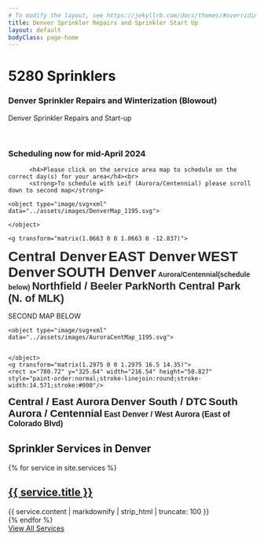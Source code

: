 ```yaml
---
# To modify the layout, see https://jekyllrb.com/docs/themes/#overriding-theme-defaults
title: Denver Sprinkler Repairs and Sprinkler Start Up
layout: default
bodyClass: page-home
---
```

<div class="intro pb-4">
  <div class="container">
    <h1>5280 Sprinklers</h1><h3>Denver Sprinkler Repairs and Winterization (Blowout)</h3>
    <p>Denver Sprinkler Repairs and Start-up</p>
    <br>
      <h3>Scheduling now for mid-April 2024</h3>
      <p>

          <h4>Please click on the service area map to schedule on the correct day(s) for your area</h4><br>
          <strong>To schedule with Leif (Aurora/Centennial) please scroll down to second map</strong>
<!--STARTUP-->
<div class="svg-container">

    <object type="image/svg+xml" data="../assets/images/DenverMap_1195.svg">

    </object>    

    <g transform="matrix(1.0663 0 0 1.0663 0 -12.837)">
  <path d="m807 229 14 91 151 5v-305l-77 1z" style="fill-opacity:.40898;fill:#f0f;opacity:.94079;stroke-linejoin:round;stroke-width:14.067;stroke:#000"/>
    </g>
<g transform="translate(0 17.117)">
 <rect x="385.65" y="374.54" width="206.02" height="52.728" style="paint-order:normal;stroke-linejoin:round;stroke-width:14.476;stroke:#000"/>
 <text x="382.78897" y="410.64859" style="fill:#ffffff;font-family:sans-serif;font-size:28.134px;font-variant-caps:normal;font-variant-east-asian:normal;font-variant-ligatures:normal;font-variant-numeric:normal;font-weight:bold;paint-order:stroke fill markers;stroke-width:0;stroke:#9298c9" xml:space="preserve"><tspan x="382.78897" y="410.64859" style="stroke-width:0">Central Denver</tspan></text>
 <rect x="788.37" y="328.11" width="193.06" height="53.137" style="image-rendering:auto;paint-order:normal;stroke-linejoin:round;stroke-width:4.2201;stroke:#000" onclick="" onload="" onmouseout="" onmouseover=""/>
 <text x="796.13312" y="364.73068" style="fill:#ffffff;font-family:sans-serif;font-size:28.134px;font-variant-caps:normal;font-variant-east-asian:normal;font-variant-ligatures:normal;font-variant-numeric:normal;font-weight:bold;image-rendering:auto;paint-order:normal;stroke-linejoin:round;stroke-width:4.2201" onload="" onmouseout="" onmouseover="" xml:space="preserve"><tspan x="796.13312" y="364.73068" style="stroke-width:4.2201">EAST Denver</tspan></text>
 <rect x="71.25" y="272.56" width="206.02" height="52.728" style="paint-order:normal;stroke-linejoin:round;stroke-width:14.476;stroke:#000"/>
 <text x="82.857841" y="308.9693" style="fill:#ffffff;font-family:sans-serif;font-size:28.134px;font-variant-caps:normal;font-variant-east-asian:normal;font-variant-ligatures:normal;font-variant-numeric:normal;font-weight:bold;paint-order:stroke fill markers;stroke-width:0;stroke:#9298c9" xml:space="preserve"><tspan x="82.857841" y="308.9693" style="stroke-width:0">WEST Denver</tspan></text>
 <rect x="613.6" y="807.27" width="206.02" height="52.728" style="paint-order:normal;stroke-linejoin:round;stroke-width:14.476;stroke:#000"/>
 <text x="613.44629" y="843.69714" style="fill:#ffffff;font-family:sans-serif;font-size:28.134px;font-variant-caps:normal;font-variant-east-asian:normal;font-variant-ligatures:normal;font-variant-numeric:normal;font-weight:bold;paint-order:stroke fill markers;stroke-width:0;stroke:#9298c9" xml:space="preserve"><tspan>SOUTH Denver</tspan></text>
 <rect x="1001" y="557.16" width="175.62" height="53.715" style="paint-order:normal;stroke-linejoin:round;stroke-width:13.489;stroke:#000"/>
 <a target="" xlink:href="#aurora">
  <text x="1023.8578" y="579.45184" style="fill:#ffffff;font-family:sans-serif;font-size:14.067px;font-variant-caps:normal;font-variant-east-asian:normal;font-variant-ligatures:normal;font-variant-numeric:normal;font-weight:bold;paint-order:stroke fill markers;stroke-width:0;stroke:#9298c9" xml:space="preserve"><tspan x="1023.8578" y="579.45184" style="stroke-width:0">Aurora/Centennial</tspan><tspan x="1023.8578" y="597.03571" style="stroke-width:0">(schedule below)</tspan></text>
 </a>
 <rect x="776.55" y="123.15" width="317.65" height="49.745" style="paint-order:normal;stroke-linejoin:round;stroke-width:17.458;stroke:#000"/>
 <a transform="translate(-252.39 -438.95)" target="" xlink:href="">
  <text x="1023.8578" y="579.45184" style="fill:#ffffff;font-family:sans-serif;font-size:21.333px;font-variant-caps:normal;font-variant-east-asian:normal;font-variant-ligatures:normal;font-variant-numeric:normal;font-weight:bold;paint-order:stroke fill markers;stroke-width:0;stroke:#9298c9" xml:space="preserve"><tspan x="1023.8578" y="579.45184">       Northfield / Beeler Park</tspan><tspan x="1023.8578" y="606.11847">North Central Park (N. of MLK)</tspan></text>
 </a>
  </g>
<!--EAST-->
<a transform="matrix(.70335 0 0 .70335 0 12.039)" target="_blank" xlink:href="https://sprinkler.as.me/?appointmentType=43693178">
 <path d="m918.07 297.52h40.378l72.255 13.814 113.7 1.0626 11.629 135.41h84.932l145.71 8.038 35.065 26.564h32.94l30.815 9.5632 18.064 15.939 3.1877 46.754-122.2 62.692v240.14l-115.82 38.253-49.941-34.003-298.58-8.5006z" style="fill-opacity:.34524;fill:#fff;filter:url(#filter18606);opacity:.35;paint-order:normal;stroke-linejoin:round;stroke-opacity:.92857;stroke-width:20;stroke:#9298c9" onmouseout="this.style.opacity=0" onmouseover="this.style.opacity=1"/>
</a>
<!--SOUTH-->
<a transform="matrix(.70335 0 0 .70335 0 12.039)" target="_blank" xlink:href="https://sprinkler.as.me/?appointmentType=43693178">
 <path d="m547.23 884.07 658.8 2.1252 58.442 35.065 117.95-29.752-6.3755 345.34-829.87-4.2503 29.752-123.26 5.3129-139.2z" style="fill-opacity:.34524;fill:#fff;filter:url(#filter942);opacity:.35;stroke-linejoin:round;stroke-opacity:.92857;stroke-width:20;stroke:#9298c9" onmouseout="this.style.opacity=0" onmouseover="this.style.opacity=1"/>
</a>
<!--CENTRAL-->
<a transform="matrix(.70335 0 0 .70335 0 12.039)" target="_blank" xlink:href="https://sprinkler.as.me/?appointmentType=43693178">
 <path d="m897.52 285.12 3.7773 585.88c-7.9303.68294-370.16 0-370.16 0l-79.258-119.34-9.3006-140.05s243.76-319.03 248.58-320.26c9.946-2.5339-63.037-1.8022 206.35-6.2285z" style="fill-opacity:.34921;fill:#fff;filter:url(#filter18362);opacity:.35;paint-order:normal;stroke-opacity:.92734;stroke-width:20;stroke:#9298c9" onmouseout="this.style.opacity=0" onmouseover="this.style.opacity=1"/>
</a>
<!--WEST-->
<a transform="matrix(.70335 0 0 .70335 0 12.039)" target="_blank" xlink:href="https://sprinkler.as.me/?appointmentType=43701931">
 <path d="m71 249 100-55 287-91 10 164 48 9-2 114-119 128-17 66 15 40 14 131 90 121 46 120-33 225-448 4z" style="fill-opacity:.34524;fill:#fff;filter:url(#filter16585);mix-blend-mode:normal;opacity:.35;paint-order:normal;stroke-linejoin:round;stroke-opacity:.92549;stroke-width:20;stroke:#9298c9" onmouseout="this.style.opacity=0" onmouseover="this.style.opacity=1"/>
</a>
<!--NORTHFIELD-->
<a transform="translate(-8)" target="_blank" xlink:href="https://sprinkler.as.me/?appointmentType=52547839">
 <path d="m817 228 88-206 76-1 5 304-157-3z" style="fill-opacity:.34524;fill:#fff;opacity:.35;stroke-linejoin:round;stroke-opacity:.92857;stroke-width:14.067;stroke:#9298c9" onmouseout="this.style.opacity=0" onmouseover="this.style.opacity=1"/>
</a>
   </div>
<!--END firsthalf STARTUP-->

SECOND MAP BELOW

<!-- STARTUP Aurora/Cent -->
<div class="svg-container">

    <object type="image/svg+xml" data="../assets/images/AuroraCentMap_1195.svg">


    </object>
    <g transform="matrix(1.2975 0 0 1.2975 16.5 14.35)">
    <rect x="780.72" y="325.64" width="216.54" height="50.827" style="paint-order:normal;stroke-linejoin:round;stroke-width:14.571;stroke:#000"/>
 <rect x="396.98" y="158.99" width="200.48" height="51.311" style="paint-order:normal;stroke-linejoin:round;stroke-width:14.086;stroke:#000"/>
 <text x="781.01813" y="358.83713" style="fill:#ffffff;font-family:sans-serif;font-size:20.76px;font-variant-caps:normal;font-variant-east-asian:normal;font-variant-ligatures:normal;font-variant-numeric:normal;font-weight:bold;paint-order:stroke fill markers;stroke-width:0;stroke:#9298c9" xml:space="preserve"><tspan x="781.01813" y="358.83713" style="stroke-width:0">Central / East Aurora</tspan></text>
 <rect x="268.63" y="677.67" width="200.48" height="51.311" style="paint-order:normal;stroke-linejoin:round;stroke-width:14.086;stroke:#000"/>
 <rect x="716.2" y="692.3" width="272.43" height="49.302" style="paint-order:normal;stroke-linejoin:round;stroke-width:16.096;stroke:#000"/>
 <text x="268.189" y="711.10913" style="fill:#ffffff;font-family:sans-serif;font-size:20.76px;font-variant-caps:normal;font-variant-east-asian:normal;font-variant-ligatures:normal;font-variant-numeric:normal;font-weight:bold;paint-order:stroke fill markers;stroke-width:0;stroke:#9298c9" xml:space="preserve"><tspan x="268.189" y="711.10913" style="stroke-width:0">Denver South / DTC</tspan></text>
 <text x="717.71936" y="724.73285" style="fill:#ffffff;font-family:sans-serif;font-size:20.76px;font-variant-caps:normal;font-variant-east-asian:normal;font-variant-ligatures:normal;font-variant-numeric:normal;font-weight:bold;paint-order:stroke fill markers;stroke-width:0;stroke:#9298c9" xml:space="preserve"><tspan x="717.71936" y="724.73285" style="stroke-width:0">South Aurora / Centennial</tspan></text>
 <text x="396.5661" y="181.23392" style="fill:#ffffff;font-family:sans-serif;font-size:15.57px;font-variant-caps:normal;font-variant-east-asian:normal;font-variant-ligatures:normal;font-variant-numeric:normal;font-weight:bold;paint-order:stroke fill markers;stroke-width:0;stroke:#9298c9" xml:space="preserve"><rect x="391.65" y="150.66" width="206.02" height="52.728" style="fill:#000;paint-order:normal;stroke-linejoin:round;stroke-width:14.086;stroke:#000"/><tspan x="396.5661" y="181.23392" style="stroke-width:0">East Denver / West Aurora</tspan><tspan x="396.5661" y="200.69646" style="stroke-width:0">   (East of Colorado Blvd)</tspan></text>
 <!--Central Aurora and East Aurora -->
 <a transform="matrix(.97313 0 0 .97313 11.634 16.296)" target="_blank" xlink:href="https://sprinkler.as.me/?appointmentType=44315181">
  <path d="m740.22 253.6h452.93l3.7432 412.69h-153.47l-.9358-59.891-382.74-7.4864 77.671-49.597z" style="fill-opacity:.34524;fill:#fff;filter:url(#filter2828);opacity:.35;stroke-linejoin:round;stroke-opacity:.92857;stroke-width:20;stroke:#9298c9" onmouseout="this.style.opacity=0" onmouseover="this.style.opacity=1"/>
 </a>
 <!--CENTSouthAurora-->
 <a transform="matrix(.97313 0 0 .97313 16.5 14.35)" target="_blank" xlink:href="https://sprinkler.as.me/?appointmentType=44315125">
  <path d="m660 621 360 4 4 58 61 4 12 51 45 84 24 4-5 31 40-9 2 127-93 5-91-37-24-6-51-6-85 41-24 44-81-161-140-4v-32l91 1v-16l21-8-66-69z" style="fill-opacity:.34524;fill:#fff;opacity:.35;stroke-linejoin:round;stroke-opacity:.92857;stroke-width:20;stroke:#9298c9" onmouseout="this.style.opacity=0" onmouseover="this.style.opacity=1"/>
 </a>
 <!--South Denver to DTC-->
 <a transform="matrix(.97313 0 0 .97313 16.5 14.35)" target="_blank" xlink:href="https://sprinkler.as.me/?appointmentType=44315268">
  <path d="m294 369 25 15 37 11 74 44 104 105 38 49 11 5-93 60-4 43 104 43 2 106-117 2-9 9 21 54-247-3 2-288 50-3 13-6-3-130-13-12-47-4-1-70z" style="fill-opacity:.34524;fill:#fff;opacity:.35;stroke-linejoin:round;stroke-opacity:.92857;stroke-width:20;stroke:#9298c9" onmouseout="this.style.opacity=0" onmouseover="this.style.opacity=1"/>
 </a>
 <!--https://sprinkler.as.me/?appointmentType=44315221-->
 <a transform="matrix(.97313 0 0 .97313 16.5 14.35)" target="_blank" xlink:href="https://sprinkler.as.me/?appointmentType=36955445">
  <path d="m307 82 147 10 288 31 157 70 33 32-1 3-214 6-2 303-76 51-27-7-34-7-80-92-54-59-78-47-37-13-28-21z" style="fill-opacity:.34524;fill:#fff;opacity:.35;stroke-linejoin:round;stroke-opacity:.92857;stroke-width:20;stroke:#9298c9" onmouseout="this.style.opacity=0" onmouseover="this.style.opacity=1"/>
 </a>
</g>
</div>
<!-- END STARTUP Aurora/Cent -->
<!-- BLOWOUT SECTION
<div class="svg-container">

    <object type="image/svg+xml" data="../assets/images/DenverMap_1195.svg">

    </object>    

    <g transform="matrix(1.0663 0 0 1.0663 0 -12.837)">
  <path d="m807 229 14 91 151 5v-305l-77 1z" style="fill-opacity:.40898;fill:#f0f;opacity:.94079;stroke-linejoin:round;stroke-width:14.067;stroke:#000"/>
 </g>
</g>
<g transform="translate(0 17.117)">
 <rect x="385.65" y="374.54" width="206.02" height="52.728" style="paint-order:normal;stroke-linejoin:round;stroke-width:14.476;stroke:#000"/>
 <text x="382.78897" y="410.64859" style="fill:#ffffff;font-family:sans-serif;font-size:28.134px;font-variant-caps:normal;font-variant-east-asian:normal;font-variant-ligatures:normal;font-variant-numeric:normal;font-weight:bold;paint-order:stroke fill markers;stroke-width:0;stroke:#9298c9" xml:space="preserve"><tspan x="382.78897" y="410.64859" style="stroke-width:0">Central Denver</tspan></text>
 <rect x="788.37" y="328.11" width="193.06" height="53.137" style="image-rendering:auto;paint-order:normal;stroke-linejoin:round;stroke-width:4.2201;stroke:#000" onclick="" onload="" onmouseout="" onmouseover=""/>
 <text x="796.13312" y="364.73068" style="fill:#ffffff;font-family:sans-serif;font-size:28.134px;font-variant-caps:normal;font-variant-east-asian:normal;font-variant-ligatures:normal;font-variant-numeric:normal;font-weight:bold;image-rendering:auto;paint-order:normal;stroke-linejoin:round;stroke-width:4.2201" onload="" onmouseout="" onmouseover="" xml:space="preserve"><tspan x="796.13312" y="364.73068" style="stroke-width:4.2201">EAST Denver</tspan></text>
 <rect x="71.25" y="272.56" width="206.02" height="52.728" style="paint-order:normal;stroke-linejoin:round;stroke-width:14.476;stroke:#000"/>
 <text x="82.857841" y="308.9693" style="fill:#ffffff;font-family:sans-serif;font-size:28.134px;font-variant-caps:normal;font-variant-east-asian:normal;font-variant-ligatures:normal;font-variant-numeric:normal;font-weight:bold;paint-order:stroke fill markers;stroke-width:0;stroke:#9298c9" xml:space="preserve"><tspan x="82.857841" y="308.9693" style="stroke-width:0">WEST Denver</tspan></text>
 <rect x="613.6" y="807.27" width="206.02" height="52.728" style="paint-order:normal;stroke-linejoin:round;stroke-width:14.476;stroke:#000"/>
 <text x="613.44629" y="843.69714" style="fill:#ffffff;font-family:sans-serif;font-size:28.134px;font-variant-caps:normal;font-variant-east-asian:normal;font-variant-ligatures:normal;font-variant-numeric:normal;font-weight:bold;paint-order:stroke fill markers;stroke-width:0;stroke:#9298c9" xml:space="preserve"><tspan>SOUTH Denver</tspan></text>
 <rect x="1001" y="557.16" width="175.62" height="53.715" style="paint-order:normal;stroke-linejoin:round;stroke-width:13.489;stroke:#000"/>
 <a target="" xlink:href="#aurora">
  <text x="1023.8578" y="579.45184" style="fill:#ffffff;font-family:sans-serif;font-size:14.067px;font-variant-caps:normal;font-variant-east-asian:normal;font-variant-ligatures:normal;font-variant-numeric:normal;font-weight:bold;paint-order:stroke fill markers;stroke-width:0;stroke:#9298c9" xml:space="preserve"><tspan x="1023.8578" y="579.45184" style="stroke-width:0">Aurora/Centennial</tspan><tspan x="1023.8578" y="597.03571" style="stroke-width:0">(schedule below)</tspan></text>
 </a>
 <rect x="776.55" y="123.15" width="317.65" height="49.745" style="paint-order:normal;stroke-linejoin:round;stroke-width:17.458;stroke:#000"/>
 <a transform="translate(-252.39 -438.95)" target="" xlink:href="">
  <text x="1023.8578" y="579.45184" style="fill:#ffffff;font-family:sans-serif;font-size:21.333px;font-variant-caps:normal;font-variant-east-asian:normal;font-variant-ligatures:normal;font-variant-numeric:normal;font-weight:bold;paint-order:stroke fill markers;stroke-width:0;stroke:#9298c9" xml:space="preserve"><tspan x="1023.8578" y="579.45184">       Northfield / Beeler Park</tspan><tspan x="1023.8578" y="606.11847">North Central Park (N. of MLK)</tspan></text>
 </a>
</g>
<a transform="matrix(.70335 0 0 .70335 0 12.039)" target="_blank" xlink:href="https://sprinkler.as.me/?appointmentType=36807369">
 <path d="m918.07 297.52h40.378l72.255 13.814 113.7 1.0626 11.629 135.41h84.932l145.71 8.038 35.065 26.564h32.94l30.815 9.5632 18.064 15.939 3.1877 46.754-122.2 62.692v240.14l-115.82 38.253-49.941-34.003-298.58-8.5006z" style="fill-opacity:.34524;fill:#fff;filter:url(#filter18606);opacity:.35;paint-order:normal;stroke-linejoin:round;stroke-opacity:.92857;stroke-width:20;stroke:#9298c9" onmouseout="this.style.opacity=0" onmouseover="this.style.opacity=1"/>
</a>
<a transform="matrix(.70335 0 0 .70335 0 12.039)" target="_blank" xlink:href="https://sprinkler.as.me/?appointmentType=36809706">
 <path d="m547.23 884.07 658.8 2.1252 58.442 35.065 117.95-29.752-6.3755 345.34-829.87-4.2503 29.752-123.26 5.3129-139.2z" style="fill-opacity:.34524;fill:#fff;filter:url(#filter942);opacity:.35;stroke-linejoin:round;stroke-opacity:.92857;stroke-width:20;stroke:#9298c9" onmouseout="this.style.opacity=0" onmouseover="this.style.opacity=1"/>
</a>
<a transform="matrix(.70335 0 0 .70335 0 12.039)" target="_blank" xlink:href="https://sprinkler.as.me/?appointmentType=36807385">
 <path d="m897.52 285.12 3.7773 585.88c-7.9303.68294-370.16 0-370.16 0l-79.258-119.34-9.3006-140.05s243.76-319.03 248.58-320.26c9.946-2.5339-63.037-1.8022 206.35-6.2285z" style="fill-opacity:.34921;fill:#fff;filter:url(#filter18362);opacity:.35;paint-order:normal;stroke-opacity:.92734;stroke-width:20;stroke:#9298c9" onmouseout="this.style.opacity=0" onmouseover="this.style.opacity=1"/>
</a>
<a transform="matrix(.70335 0 0 .70335 0 12.039)" target="_blank" xlink:href="https://sprinkler.as.me/?appointmentType=36824968">
 <path d="m71 249 100-55 287-91 10 164 48 9-2 114-119 128-17 66 15 40 14 131 90 121 46 120-33 225-448 4z" style="fill-opacity:.34524;fill:#fff;filter:url(#filter16585);mix-blend-mode:normal;opacity:.35;paint-order:normal;stroke-linejoin:round;stroke-opacity:.92549;stroke-width:20;stroke:#9298c9" onmouseout="this.style.opacity=0" onmouseover="this.style.opacity=1"/>
</a>
<a transform="translate(-8)" target="_blank" xlink:href="https://sprinkler.as.me/?appointmentType=52547839">
 <path d="m817 228 88-206 76-1 5 304-157-3z" style="fill-opacity:.34524;fill:#fff;opacity:.35;stroke-linejoin:round;stroke-opacity:.92857;stroke-width:14.067;stroke:#9298c9" onmouseout="this.style.opacity=0" onmouseover="this.style.opacity=1"/>
</a>
   </div>
-->
<!--
           <p>(links for mobile scheduling of Conrad and Shane)
<a href="https://sprinkler.as.me/?appointmentType=43693178">Denver EAST</a><br>
<a href="https://sprinkler.as.me/?appointmentType=43693178">Denver CENTRAL</a><br>
<a href="https://sprinkler.as.me/?appointmentType=43693178">Denver SOUTH</a><br>
<a href="https://sprinkler.as.me/?appointmentType=43701931">Denver WEST</a></p>
           <br>
           <h4>Aurora, Centennial and South Denver</h4>
           Scheduling LEIF via mobile device - please select the link that most closely reflects your location<br>
<a href="https://sprinkler.as.me/?appointmentType=44315221">East Denver and West Aurora</a><br>
<a href="https://sprinkler.as.me/?appointmentType=44315181">Central Aurora and East Aurora</a><br>
<a href="https://sprinkler.as.me/?appointmentType=44315268">South Denver to DTC</a><br>
<a href="https://sprinkler.as.me/?appointmentType=44315125">South Aurora and Centennial</a></p>     
-->
<!-- Start Aurora/Cent -->
<!--
<div class="svg-container">

    <object type="image/svg+xml" data="../assets/images/AuroraCentMap_1195.svg">


    </object>
    <g transform="matrix(1.2975 0 0 1.2975 16.5 14.35)">
    <rect x="780.72" y="325.64" width="216.54" height="50.827" style="paint-order:normal;stroke-linejoin:round;stroke-width:14.571;stroke:#000"/>
 <rect x="396.98" y="158.99" width="200.48" height="51.311" style="paint-order:normal;stroke-linejoin:round;stroke-width:14.086;stroke:#000"/>
 <text x="781.01813" y="358.83713" style="fill:#ffffff;font-family:sans-serif;font-size:20.76px;font-variant-caps:normal;font-variant-east-asian:normal;font-variant-ligatures:normal;font-variant-numeric:normal;font-weight:bold;paint-order:stroke fill markers;stroke-width:0;stroke:#9298c9" xml:space="preserve"><tspan x="781.01813" y="358.83713" style="stroke-width:0">Central / East Aurora</tspan></text>
 <rect x="268.63" y="677.67" width="200.48" height="51.311" style="paint-order:normal;stroke-linejoin:round;stroke-width:14.086;stroke:#000"/>
 <rect x="716.2" y="692.3" width="272.43" height="49.302" style="paint-order:normal;stroke-linejoin:round;stroke-width:16.096;stroke:#000"/>
 <text x="268.189" y="711.10913" style="fill:#ffffff;font-family:sans-serif;font-size:20.76px;font-variant-caps:normal;font-variant-east-asian:normal;font-variant-ligatures:normal;font-variant-numeric:normal;font-weight:bold;paint-order:stroke fill markers;stroke-width:0;stroke:#9298c9" xml:space="preserve"><tspan x="268.189" y="711.10913" style="stroke-width:0">Denver South / DTC</tspan></text>
 <text x="717.71936" y="724.73285" style="fill:#ffffff;font-family:sans-serif;font-size:20.76px;font-variant-caps:normal;font-variant-east-asian:normal;font-variant-ligatures:normal;font-variant-numeric:normal;font-weight:bold;paint-order:stroke fill markers;stroke-width:0;stroke:#9298c9" xml:space="preserve"><tspan x="717.71936" y="724.73285" style="stroke-width:0">South Aurora / Centennial</tspan></text>
 <text x="396.5661" y="181.23392" style="fill:#ffffff;font-family:sans-serif;font-size:15.57px;font-variant-caps:normal;font-variant-east-asian:normal;font-variant-ligatures:normal;font-variant-numeric:normal;font-weight:bold;paint-order:stroke fill markers;stroke-width:0;stroke:#9298c9" xml:space="preserve"><rect x="391.65" y="150.66" width="206.02" height="52.728" style="fill:#000;paint-order:normal;stroke-linejoin:round;stroke-width:14.086;stroke:#000"/><tspan x="396.5661" y="181.23392" style="stroke-width:0">East Denver / West Aurora</tspan><tspan x="396.5661" y="200.69646" style="stroke-width:0">   (East of Colorado Blvd)</tspan></text>
 <a transform="matrix(.97313 0 0 .97313 11.634 16.296)" target="_blank" xlink:href="https://sprinkler.as.me/?appointmentType=36955481">
  <path d="m740.22 253.6h452.93l3.7432 412.69h-153.47l-.9358-59.891-382.74-7.4864 77.671-49.597z" style="fill-opacity:.34524;fill:#fff;filter:url(#filter2828);opacity:.35;stroke-linejoin:round;stroke-opacity:.92857;stroke-width:20;stroke:#9298c9" onmouseout="this.style.opacity=0" onmouseover="this.style.opacity=1"/>
 </a>
 <a transform="matrix(.97313 0 0 .97313 16.5 14.35)" target="_blank" xlink:href="https://sprinkler.as.me/?appointmentType=36955521">
  <path d="m660 621 360 4 4 58 61 4 12 51 45 84 24 4-5 31 40-9 2 127-93 5-91-37-24-6-51-6-85 41-24 44-81-161-140-4v-32l91 1v-16l21-8-66-69z" style="fill-opacity:.34524;fill:#fff;opacity:.35;stroke-linejoin:round;stroke-opacity:.92857;stroke-width:20;stroke:#9298c9" onmouseout="this.style.opacity=0" onmouseover="this.style.opacity=1"/>
 </a>
 <a transform="matrix(.97313 0 0 .97313 16.5 14.35)" target="_blank" xlink:href="https://sprinkler.as.me/?appointmentType=36955162">
  <path d="m294 369 25 15 37 11 74 44 104 105 38 49 11 5-93 60-4 43 104 43 2 106-117 2-9 9 21 54-247-3 2-288 50-3 13-6-3-130-13-12-47-4-1-70z" style="fill-opacity:.34524;fill:#fff;opacity:.35;stroke-linejoin:round;stroke-opacity:.92857;stroke-width:20;stroke:#9298c9" onmouseout="this.style.opacity=0" onmouseover="this.style.opacity=1"/>
 </a>
 <a transform="matrix(.97313 0 0 .97313 16.5 14.35)" target="_blank" xlink:href="https://sprinkler.as.me/?appointmentType=36955445">
  <path d="m307 82 147 10 288 31 157 70 33 32-1 3-214 6-2 303-76 51-27-7-34-7-80-92-54-59-78-47-37-13-28-21z" style="fill-opacity:.34524;fill:#fff;opacity:.35;stroke-linejoin:round;stroke-opacity:.92857;stroke-width:20;stroke:#9298c9" onmouseout="this.style.opacity=0" onmouseover="this.style.opacity=1"/>
 </a>
</g>
</div>
-->
<!--
    <h3>Now scheduling Fall Winterization Sprinkler Blowouts for 2023</h3>
                    <p>
                        <h4>Please click on the service area map to schedule on the correct day(s) for your area (West Denver scheduling not yet available)</h4>:<br>
                         <img src="../assets/images/DenverMap.png" usemap="#image_map">
<map name="image_map">
  <area alt="Denver EAST" title="Denver EAST" href="https://sprinkler.as.me/?appointmentType=36807369" coords="910,287 915,859 1218,867 1265,898 1393,866 1383,623 1510,558 1510,505 1472,485 1431,480 1387,451 1383,10 1274,9 1142,304 912,287 " shape="polygon">
  <area alt="Denver CENTRAL" title="Denver CENTRAL" href="https://sprinkler.as.me/?appointmentType=36807385" coords="688,294 886,290 886,862 543,862 459,743 451,616 " shape="polygon">
  <area alt="Denver SOUTH" title="Denver SOUTH" href="https://sprinkler.as.me/?appointmentType=36809706" coords="550,879 587,978 579,1110 546,1245 968,1245 1103,1245 1211,1243 1296,1243 1349,1245 1385,1241 1387,891 1274,922 1214,879 " shape="polygon">
  <area alt="Denver WEST" title="Denver WEST" href="https://sprinkler.as.me/?appointmentType=36824968" coords="511,1219 61,1221 65,248 169,188 459,99 470,265 521,277 519,384 391,517 384,587 393,625 410,756 502,879 541,994 " shape="polygon">
</map>

<br>
<h4>Aurora, Centennial and South Denver</h4>                   
<img src="../assets/images/AuroraCentMap.png" usemap="#image_mapL"></p>
<map name="image_mapL">
<area title="East denver and West Aurora" alt="East Denver and West Aurora" coords="301,77 302,344 453,431 581,574 636,590 718,542 721,237 952,231 902,194 744,120 " shape="polygon" href="https://sprinkler.as.me/?appointmentType=36955445">
<area title="Central Aurora and East Aurora" alt="Central Aurora and East Aurora" coords="731,246 729,543 644,596 662,602 1037,610 1199,670 1195,247 " shape="polygon" href="https://sprinkler.as.me/?appointmentType=36955481">
<area title="South Denver to DTC" alt="South Denver to DTC" coords="291,359 237,391 236,475 283,476 300,485 296,617 235,617 236,917 497,922 471,857 597,859 597,739 494,699 494,663 607,592 578,589 432,434 353,386 325,380 " shape="polygon" href="https://sprinkler.as.me/?appointmentType=36955162">
<area title="South  Aurora and Centennial " alt="South  Aurora and Centennial " coords="657,611 657,732 721,796 700,800 702,816 611,815 611,855 752,860 834,1029 858,974 942,937 1017,947 1105,984 1210,982 1206,836 1164,849 1171,822 1145,820 1100,736 1089,681 1033,678 1029,616 " shape="polygon" href="https://sprinkler.as.me/?appointmentType=36955521">
</map>

END Sprinkler blowout section-->


<!--<div class="container pt-2">
  <div class="call">
    <div class="call-box-top">
      <div class="call-phone"><strong>Chat:</strong> (chat link -> bottom-right)</div>
      <div class="call-phone"><strong>Phone: </strong> {{ site.data.contact.phone }} (via text message please) </div>
      <div class="call-email"><strong>Email: </strong>
        <a href="mailto:{{ site.data.contact.email }}">
          {{ site.data.contact.email }}
        </a>
      </div>
    </div>
    <div class="call-box-bottom">
      <a href="{{site.baseurl}}/contact" class="button">More info</a>
    </div>
  </div>
</div>
-->

<div class="container pt-8 pt-md-10">
  <div class="row justify-content-start">
    <div class="col-12">
      <h2 class="title-3 text-dark mb-3">Sprinkler Services in Denver</h2>
    </div>
    {% for service in site.services %}
    <div class="col-12 col-md-4 mb-1">
      <div class="service service-summary">
        <div class="service-content">
          <h2 class="service-title">
            <a href="{{site.baseurl}}{{ service.url }}">{{ service.title }}</a>
          </h2>
          {{ service.content | markdownify | strip_html | truncate: 100 }}
        </div>
      </div>
    </div>
    {% endfor %}
    <div class="col-12 text-center">
      <a class="button button-primary mt-2" href="{{site.baseurl}}/services">View All Services</a>
    </div>
  </div>
</div>

<!--<div class="container pt-5 pb-5 pt-md-7 pb-md-7">
  <div class="row justify-content-center">
    <div class="col-12">
      <h2 class="title-3 text-dark mb-4">Our Features</h2>
    </div>
    {% for feature in site.data.features %}
    <div class="col-12 col-md-6 col-lg-4 mb-2">
      <div class="feature">
        {% if feature.image %}<div class="feature-image"><img alt="{{ feature.title }} logo" src="{{ feature.image }}" /></div> {% endif %}
        <h2 class="feature-title">{{ feature.title }}</h2>
        <div class="feature-content">{{ feature.description }}</div>
      </div>
    </div>
    {% endfor %}
  </div>
</div>
-->
